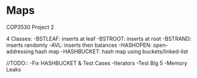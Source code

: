 # Maps
COP3530 Project 2

4 Classes:
-BSTLEAF: inserts at leaf
-BSTROOT: inserts at root
-BSTRAND: inserts randomly
-AVL: inserts then balances
-HASHOPEN: open-addressing hash map
-HASHBUCKET: hash map using buckets/linked-list

//TODO::
-Fix HASHBUCKET & Test Cases
-Iterators
-Test Big 5
-Memory Leaks

